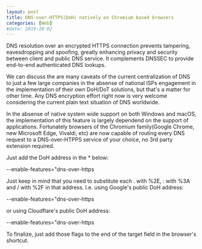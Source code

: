 ```yaml
---
layout: post
title: DNS-over-HTTPS(DoH) natively on Chromium based browsers
categories: [Web]
#date: 2019-10-02
---
```


DNS resolution over an encrypted HTTPS connection prevents tampering, eavesdropping and spoofing, greatly enhancing privacy and security between client and public DNS service. It complements DNSSEC to provide end-to-end authenticated DNS lookups.

We can discuss the are many caveats of the current centralization of DNS to just a few large companies in the absense of national ISPs engagement in the implementation of their own DoH/DoT solutions, but that's a matter for other time. Any DNS encryption effort right now is very welcome considering the current plain text situation of DNS worldwide.

In the absense of native system wide support on both Windows and macOS, the implementation of this feature is largely dependend on the support of applications. Fortunately browsers of the Chromium family(Google Chrome, new Microsoft Edge, Vivaldi, etc) are now capable of routing every DNS request to a DNS-over-HTPPS service of your choice, no 3rd party extension required.

Just add the DoH address in the \* below:

<p class="message">--enable-features="dns-over-https<DoHTrial" --force-fieldtrials="DoHTrial/Group1" --force-fieldtrial-params="DoHTrial.Group1:server/*/method/POST"</p>

Just keep in mind that you need to substitute each . with %2E, : with %3A and / with %2F in that address.
I.e. using Google's public DoH address: 

<p class="message">--enable-features="dns-over-https<DoHTrial" --force-fieldtrials="DoHTrial/Group1" --force-fieldtrial-params="DoHTrial.Group1:server/https%3A%2F%2Fdns%2Egoogle%2Fdns-query/method/POST"</p>

or using Cloudflare's public DoH address:

<p class="message">--enable-features="dns-over-https<DoHTrial" --force-fieldtrials="DoHTrial/Group1" --force-fieldtrial-params="DoHTrial.Group1:server/https%3A%2F%2Fcloudflare-dns%2Ecom%2Fdns-query/method/POST"</p>

To finalize, just add those flags to the end of the target field in the browser's shortcut.
